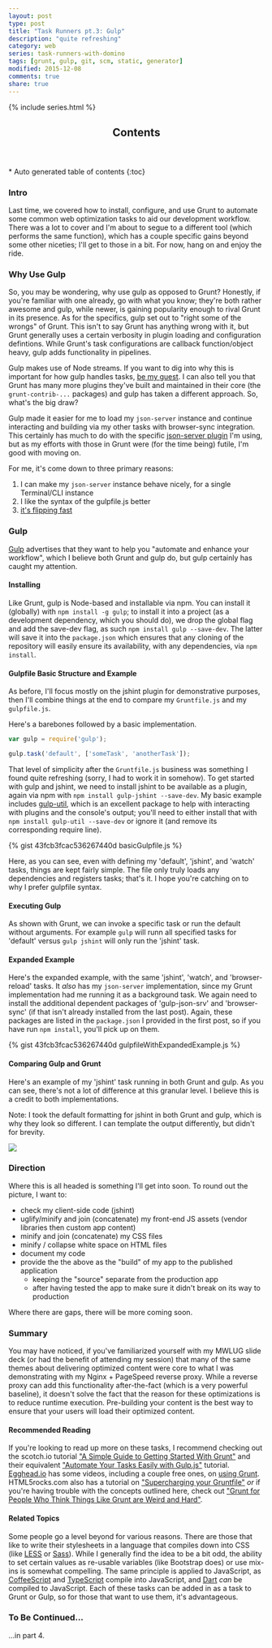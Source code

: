 ```yaml
---
layout: post
type: post
title: "Task Runners pt.3: Gulp"
description: "quite refreshing"
category: web
series: task-runners-with-domino
tags: [grunt, gulp, git, scm, static, generator]
modified: 2015-12-08
comments: true
share: true
---
```


{% include series.html %}

<!-- auto-magic TOC! -->
<section>
  <header data-toggle="tooltip" title="it's dangerous to go alone, take this">
    <h2>Contents</h2>
  </header>
<div id="drawer" markdown="1">
*  Auto generated table of contents
{:toc}
</div>
</section>

### Intro
Last time, we covered how to install, configure, and use Grunt to automate some common web optimization tasks to aid our development workflow. There was a lot to cover and I'm about to segue to a different tool (which performs the same function), which has a couple specific gains beyond some other niceties; I'll get to those in a bit. For now, hang on and enjoy the ride.

### Why Use Gulp
So, you may be wondering, why use gulp as opposed to Grunt? Honestly, if you're familiar with one already, go with what you know; they're both rather awesome and gulp, while newer, is gaining popularity enough to rival Grunt in its presence. As for the specifics, gulp set out to "right some of the wrongs" of Grunt. This isn't to say Grunt has anything wrong with it, but Grunt generally uses a certain verbosity in plugin loading and configuration defintions. While Grunt's task configurations are callback function/object heavy, gulp adds functionality in pipelines.

Gulp makes use of Node streams. If you want to dig into why this is important for how gulp handles tasks, [be my guest](http://jaysoo.ca/2014/01/27/gruntjs-vs-gulpjs/#streams-all-the-way-down). I can also tell you that Grunt has many more plugins they've built and maintained in their core (the `grunt-contrib-...` packages) and gulp has taken a different approach. So, what's the big draw?

Gulp made it easier for me to load my `json-server` instance and continue interacting and building via my other tasks with browser-sync integration. This certainly has much to do with the specific [json-server plugin](https://www.npmjs.com/package/gulp-json-srv) I'm using, but as my efforts with those in Grunt were (for the time being) futile, I'm good with moving on.

For me, it's come down to three primary reasons:

1. I can make my `json-server` instance behave nicely, for a single Terminal/CLI instance
2. I like the syntax of the gulpfile.js better
3. [it's flipping fast](http://tech.tmw.co.uk/2014/01/speedtesting-gulp-and-grunt/)

### Gulp
[Gulp](http://gulpjs.com/) advertises that they want to help you "automate and enhance your workflow", which I believe both Grunt and gulp do, but gulp certainly has caught my attention.

#### Installing
Like Grunt, gulp is Node-based and installable via npm. You can install it (globally) with `npm install -g gulp`; to install it into a project (as a development dependency, which you should do), we drop the global flag and add the save-dev flag, as such `npm install gulp --save-dev`. The latter will save it into the `package.json` which ensures that any cloning of the repository will easily ensure its availability, with any dependencies, via `npm install`.

#### Gulpfile Basic Structure and Example
As before, I'll focus mostly on the jshint plugin for demonstrative purposes, then I'll combine things at the end to compare my `Gruntfile.js` and my `gulpfile.js`.

Here's a barebones followed by a basic implementation.

``` javascript
var gulp = require('gulp');

gulp.task('default', ['someTask', 'anotherTask']);
```

That level of simplicity after the `Gruntfile.js` business was something I found quite refreshing (sorry, I had to work it in somehow). To get started with gulp and jshint, we need to install jshint to be available as a plugin, again via npm with `npm install gulp-jshint --save-dev`. My basic example includes [gulp-util](https://github.com/gulpjs/gulp-util), which is an excellent package to help with interacting with plugins and the console's output; you'll need to either install that with `npm install gulp-util --save-dev` or ignore it (and remove its corresponding require line).

{% gist 43fcb3fcac536267440d basicGulpfile.js %}
<br />

Here, as you can see, even with defining my 'default', 'jshint', and 'watch' tasks, things are kept fairly simple. The file only truly loads any dependencies and registers tasks; that's it. I hope you're catching on to why I prefer gulpfile syntax.

#### Executing Gulp
As shown with Grunt, we can invoke a specific task or run the default without arguments. For example `gulp` will runn all specified tasks for 'default' versus `gulp jshint` will only run the 'jshint' task.

#### Expanded Example
Here's the expanded example, with the same 'jshint', 'watch', and 'browser-reload' tasks. It _also_ has my `json-server` implementation, since my Grunt implementation had me running it as a background task. We again need to install the additional dependent packages of 'gulp-json-srv' and 'browser-sync' (if that isn't already installed from the last post). Again, these packages are listed in the `package.json` I provided in the first post, so if you have run `npm install`, you'll pick up on them.

{% gist 43fcb3fcac536267440d gulpfileWithExpandedExample.js %}

#### Comparing Gulp and Grunt
Here's an example of my 'jshint' task running in both Grunt and gulp. As you can see, there's not a lot of difference at this granular level. I believe this is a credit to both implementations. 

Note: I took the default formatting for jshint in both Grunt and gulp, which is why they look so different. I can template the output differently, but didn't for brevity.

<a href="{{ site.url }}/images/post_images/task-runners/jsHintGruntVsGulp.gif" data-toggle="tooltip" title="jshint in both Grunt and gulp"><img src="{{ site.url }}/images/post_images/task-runners/jsHintGruntVsGulp.gif" class="img-responsive center-block" /></a>

### Direction
Where this is all headed is something I'll get into soon. To round out the picture, I want to:

* check my client-side code (jshint)
* uglify/minify and join (concatenate) my front-end JS assets (vendor libraries then custom app content)
* minify and join (concatenate) my CSS files
* minify / collapse white space on HTML files
* document my code
* provide the the above as the "build" of my app to the published application
  * keeping the "source" separate from the production app
  * after having tested the app to make sure it didn't break on its way to production

Where there are gaps, there will be more coming soon.

### Summary
You may have noticed, if you've familiarized yourself with my MWLUG slide deck (or had the benefit of attending my session) that many of the same themes about delivering optimized content were core to what I was demonstrating with my Nginx + PageSpeed reverse proxy. While a reverse proxy can add this functionality after-the-fact (which is a very powerful baseline), it doesn't solve the fact that the reason for these optimizations is to reduce runtime execution. Pre-building your content is the best way to ensure that your users will load their optimized content.

#### Recommended Reading
If you're looking to read up more on these tasks, I recommend checking out the scotch.io tutorial ["A Simple Guide to Getting Started With Grunt"](https://scotch.io/tutorials/a-simple-guide-to-getting-started-with-grunt) and their equivalent ["Automate Your Tasks Easily with Gulp.js"](https://scotch.io/tutorials/automate-your-tasks-easily-with-gulp-js) tutorial. [Egghead.io](https://egghead.io/) has some videos, including a couple free ones, on [using Grunt](https://egghead.io/technologies/grunt). HTML5rocks.com also has a tutorial on ["Supercharging your Gruntfile"](http://www.html5rocks.com/en/tutorials/tooling/supercharging-your-gruntfile/) _or_ if you're having trouble with the concepts outlined here, check out ["Grunt for People Who Think Things Like Grunt are Weird and Hard"](https://24ways.org/2013/grunt-is-not-weird-and-hard/).

#### Related Topics
Some people go a level beyond for various reasons. There are those that like to write their stylesheets in a language that compiles down into CSS (like [LESS](http://lesscss.org/) or [Sass](http://sass-lang.com/)). While I generally find the idea to be a bit odd, the ability to set certain values as re-usable variables (like Bootstrap does) or use mix-ins is somewhat compelling. The same principle is applied to JavaScript, as [CoffeeScript](http://coffeescript.org/) and [TypeScript](http://www.typescriptlang.org/) compile into JavaScript, and [Dart](https://www.dartlang.org/) _can_ be compiled to JavaScript. Each of these tasks can be added in as a task to Grunt or Gulp, so for those that want to use them, it's advantageous.

### To Be Continued...
...in part 4.